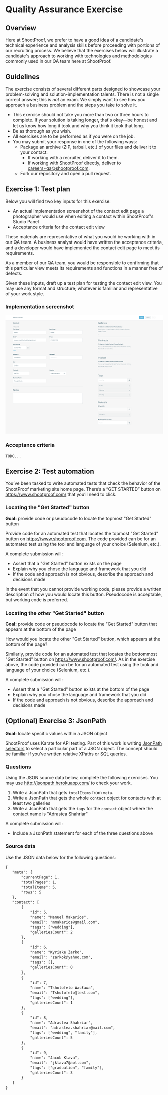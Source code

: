 # Quality Assurance Exercise

## Overview

Here at ShootProof, we prefer to have a good idea of a candidate's technical
experience and analysis skills before proceeding with portions of our recruiting
process.  We believe that the exercises below will illustrate a candidate's
approach to working with technologies and methodologies commonly used in our
QA team here at ShootProof.

## Guidelines

The exercise consists of several different parts designed to showcase your
problem-solving and solution-implementation talents. There is not a single
correct answer; this is *not* an exam. We simply want to see how you approach a
business problem and the steps you take to solve it.

* This exercise should not take you more than two or three hours to complete. If
  your solution is taking longer, that's okay—be honest and let us know how long
  it took and why you think it took that long.
* Be as thorough as you wish.
* All exercises are to be performed as if you were on the job.
* You may submit your response in one of the following ways:
  * Package an archive (ZIP, tarball, etc.) of your files and deliver it to
    your contact.
    * If working with a recruiter, deliver it to them.
    * If working with ShootProof directly, deliver to <careers+qa@shootproof.com>.
  * Fork our repository and open a pull request.


## Exercise 1: Test plan

Below you will find two key inputs for this exercise:

* An actual implementation screenshot of the contact edit page a photographer
  would use when editing a contact within ShootProof's Studio Panel
* Acceptance criteria for the contact edit view

These materials are representative of what you would be working with in our QA
team.  A business analyst would have written the acceptance criteria, and
a developer would have implemented the contact edit page to meet its
requirements.

As a member of our QA team, you would be responsible to confirming that this
particular view meets its requirements and functions in a manner free of
defects.

Given these inputs, draft up a test plan for testing the contact edit view.
You may use any format and structure; whatever is familiar and representative
of your work style.

### Implementation screenshot

![Contact edit screenshot](contact-edit-screenshot.png "Contact edit screenshot")

### Acceptance criteria

```
TODO...
```

## Exercise 2: Test automation

You’ve been tasked to write automated tests that check the behavior of the ShootProof
marketing site home page. There’s a “GET STARTED” button on
<https://www.shootproof.com/> that you’ll need to click.

### Locating the "Get Started" button

**Goal:** provide code or pseudocode to locate the topmost "Get Started" button

Provide code for an automated test that locates the topmost "Get Started"
button on <https://www.shootproof.com>.  The code provided can be for an
automated test using the tool and language of your choice (Selenium, etc.).

A complete submission will:

* Assert that a "Get Started" button exists on the page
* Explain why you chose the language and framework that you did
* If the code and approach is not obvious, describe the approach and decisions
  made

In the event that you cannot provide working code, please provide a written
description of how you would locate this button.  Pseudocode is acceptable,
but working code is preferred.

### Locating the _other_ "Get Started" button

**Goal:** provide code or pseudocode to locate the "Get Started" button that
appears at the bottom of the page

How would you locate the other "Get Started" button, which appears at the bottom of the page?

Similarly, provide code for an automated test that locates the bottommost "Get
Started" button on <https://www.shootproof.com/>.  As in the exercise above,
the code provided can be for an automated test using the took and language of
your choice (Selenium, etc.).

A complete submission will:

* Assert that a "Get Started" button exists at the bottom of the page
* Explain why you chose the language and framework that you did
* If the code and approach is not obvious, describe the approach and decisions
  made

## (Optional) Exercise 3: JsonPath

**Goal:** locate specific values within a JSON object

ShootProof uses Karate for API testing. Part of this work is writing
[JsonPath selectors](https://github.com/json-path/JsonPath#filter-operators) to select a
particular part of a JSON object. The concept should be familiar if you’ve written
relative XPaths or SQL queries.

### Questions

Using the JSON source data below, complete the following exercises.
You may use <http://jsonpath.herokuapp.com/> to check your work.

1. Write a JsonPath that gets `totalItems` from `meta`.
1. Write a JsonPath that gets the whole `contact` object for contacts with at least two galleries
1. Write a JsonPath that gets the `tags` for the `contact` object where the contact name is "Adrastea Shahriar"

A complete submission will:

* Include a JsonPath statement for each of the three questions above

### Source data

Use the JSON data below for the following questions:

```
{
   "meta": {
       "currentPage": 1,
       "totalPages": 1,
       "totalItems": 5,
       "rows": 5
   },
   "contact": [
       {
           "id": 5,
           "name": "Manuel Makarios",
           "email": "mmakarios@gmail.com",
           "tags": ["wedding"],
           "galleriesCount": 2
       },
       {
           "id": 6,
           "name": "Kyriake Žarko",
           "email": "zarkok@yahoo.com",
           "tags": [],
           "galleriesCount": 0
       },
       {
           "id": 7,
           "name": "Tsholofelo Wacława",
           "email": "Tsholofelo@test.com",
           "tags": ["wedding"],
           "galleriesCount": 1
       },
       {
           "id": 8,
           "name": "Adrastea Shahriar",
           "email": "adrastea.shahriar@mail.com",
           "tags": ["wedding", "family"],
           "galleriesCount": 5
       },
       {
           "id": 9,
           "name": "Jacob Klava",
           "email": "jklava7@aol.com",
           "tags": ["graduation", "family"],
           "galleriesCount": 3
       }
   ]
}
```
